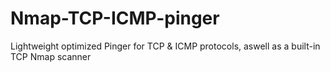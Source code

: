 # Nmap-TCP-ICMP-pinger

Lightweight optimized Pinger for TCP &amp; ICMP protocols, aswell as a built-in TCP Nmap scanner
